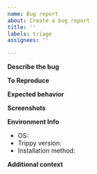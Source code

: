 ```yaml
---
name: Bug report
about: Create a bug report
title: ''
labels: triage
assignees: ''

---
```


**Describe the bug**
<!-- A description of what the bug is. -->

**To Reproduce**
<!-- A description of the steps to reproduce the behavior including the full `trip` or `trip.exe` command line. -->

**Expected behavior**
<!-- A description of what you expected to happen. -->

**Screenshots**
<!-- If applicable, add screenshots to help explain your problem. -->

**Environment Info**
- OS: <!-- [e.g. Linux, Windows 11] -->
- Trippy version: <!-- [e.g. the output of `trip -V`] -->
- Installation method: <!-- [e.g. `brew`, `winget`, `cargo`] -->

**Additional context**
<!-- Add any other context about the problem here. -->